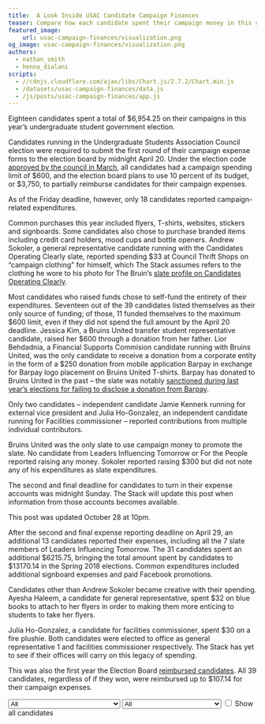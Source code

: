 ```yaml
---
title:  A Look Inside USAC Candidate Campaign Finances
teaser: Compare how each candidate spent their campaign money in this year’s election.
featured_image:
    url: usac-campaign-finances/visualization.png
og_image: usac-campaign-finances/visualization.png
authors:
  - nathan_smith
  - henna_dialani
scripts:
  - //cdnjs.cloudflare.com/ajax/libs/Chart.js/2.7.2/Chart.min.js
  - /datasets/usac-campaign-finances/data.js
  - /js/posts/usac-campaign-finances/app.js
---
```


Eighteen candidates spent a total of $6,954.25 on their campaigns in this year’s undergraduate student government election.

Candidates running in the Undergraduate Students Association Council election were required to submit the first round of their campaign expense forms to the election board by midnight April 20. Under the election code [approved by the council in March](https://dailybruin.com/2018/03/14/usac-aims-to-decrease-campaign-spending-in-spring-elections/), all candidates had a campaign spending limit of $600, and the election board plans to use 10 percent of its budget, or $3,750, to partially reimburse candidates for their campaign expenses.

As of the Friday deadline, however, only 18 candidates reported campaign-related expenditures.

Common purchases this year included flyers, T-shirts, websites, stickers and signboards. Some candidates also chose to purchase branded items including credit card holders, mood cups and bottle openers. Andrew Sokoler, a general representative candidate running with the Candidates Operating Clearly slate, reported spending $33 at Council Thrift Shops on “campaign clothing” for himself, which The Stack assumes refers to the clothing he wore to his photo for The Bruin’s [slate profile on Candidates Operating Clearly](https://dailybruin.com/2018/04/24/usac-candidate-creates-one-person-slate-to-bring-transparency-to-campus/).

Most candidates who raised funds chose to self-fund the entirety of their expenditures. Seventeen out of the 39 candidates listed themselves as their only source of funding; of those, 11 funded themselves to the maximum $600 limit, even if they did not spend the full amount by the April 20 deadline. Jessica Kim, a Bruins United transfer student representative candidate, raised her $600 through a donation from her father. Lior Behdadnia, a Financial Supports Commision candidate running with Bruins United, was the only candidate to receive a donation from a corporate entity in the form of a $250 donation from mobile application Barpay in exchange for Barpay logo placement on Bruins United T-shirts. Barpay has donated to Bruins United in the past – the slate was notably [sanctioned during last year’s elections for failing to disclose a donation from Barpay](https://dailybruin.com/2017/05/03/bruins-united-fails-to-disclose-sponsorship-receives-24-hour-ban/).

Only two candidates – independent candidate Jamie Kennerk running for external vice president and Julia Ho-Gonzalez, an independent candidate running for Facilities commissioner – reported contributions from multiple individual contributors.

Bruins United was the only slate to use campaign money to promote the slate. No candidate from Leaders Influencing Tomorrow or For the People reported raising any money. Sokoler reported raising $300 but did not note any of his expenditures as slate expenditures.

The second and final deadline for candidates to turn in their expense accounts was midnight Sunday. The Stack will update this post when information from those accounts becomes available.

This post was updated October 28 at 10pm. 

After the second and final expense reporting deadline on April 29, an additional 13 candidates reported their expenses, including all the 7 slate members of Leaders Influencing Tomorrow. The 31 candidates spent an additional $6215.75, bringing the total amount spent by candidates to $13170.14 in the Spring 2018 elections. Common expenditures included additional signboard expenses and paid Facebook promotions. 

Candidates other than Andrew Sokoler became creative with their spending. Ayesha Haleem, a candidate for general representative, spent $32 on blue books to attach to her flyers in order to making them more enticing to students to take her flyers.

Julia Ho-Gonzalez, a candidate for facilities commissioner, spent $30 on a fire plushie. Both candidates were elected to office as general representative 1 and facilities commissioner respectively. The Stack has yet to see if their offices will carry on this legacy of spending.

This was also the first year the Election Board [reimbursed candidates](https://dailybruin.com/2018/05/20/usac-candidates-say-campaigns-mostly-unchanged-even-with-reimbursements/). All 39 candidates, regardless of if they won, were reimbursed up to $107.14 for their campaign expenses. 



<div>
  <select name="position" id="positions">
    <option selected>All</option>
    <option>President</option>
    <option>Internal Vice President</option>
    <option>External Vice President</option>
    <option>General Representative</option>
    <option>Academic Affairs Commissioner</option>
    <option>Campus Events Commissioner</option>
    <option>Community Service Commissioner</option>
    <option>Cultural Affairs Commissioner</option>
    <option>Facilities Commissioner</option>
    <option>Financial Supports Commissioner</option>
    <option>Student Wellness Commissioner</option>
    <option>Transfer Student Representative</option>
  </select>
  <select name="slate" id="slates">
    <option selected>All</option>
    <option>Bruins United</option>
    <option>For the People</option>
    <option>Leaders Influencing Tomorrow</option>
    <option>Candidates Operating Clearly</option>
  </select>
  <input id="show-all-candidates" type="checkbox">
  <label for="show-all-candidates">Show all candidates</label>
</div>

<canvas id="chart"></canvas>

